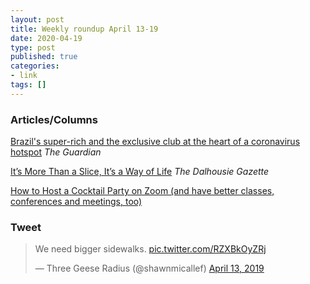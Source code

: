 ```yaml
---
layout: post
title: Weekly roundup April 13-19
date: 2020-04-19
type: post
published: true
categories:
- link
tags: []
---
```


### Articles/Columns

[Brazil's super-rich and the exclusive club at the heart of a coronavirus hotspot](https://www.theguardian.com/world/2020/apr/04/brazils-super-rich-and-the-exclusive-club-at-the-heart-of-a-coronavirus-hotspot "Brazil's super-rich and the exclusive club at the heart of a coronavirus hotspot. By Tom Phillips and Caio Barretto Briso") *The Guardian*

[It’s More Than a Slice, It’s a Way of Life](https://dalgazette.com/arts-culture/its-more-than-a-slice-its-a-way-of-life/ "It’s More Than a Slice, It’s a Way of Life. By Travis Devonport") *The Dalhousie Gazette*

[How to Host a Cocktail Party on Zoom (and have better classes, conferences and meetings, too)](https://medium.com/@mishaglouberman/how-to-run-a-zoom-cocktail-party-and-have-better-classes-conferences-and-meetings-too-dc2c5b58f8be "How to Host a Cocktail Party on Zoom (and have better classes, conferences and meetings, too\). By Misha Glouberman")

### Tweet

<blockquote class="twitter-tweet"><p lang="en" dir="ltr">We need bigger sidewalks. <a href="https://t.co/RZXBkOyZRj">pic.twitter.com/RZXBkOyZRj</a></p>&mdash; Three Geese Radius (@shawnmicallef) <a href="https://twitter.com/shawnmicallef/status/1117134396140728320?ref_src=twsrc%5Etfw">April 13, 2019</a></blockquote> <script async src="https://platform.twitter.com/widgets.js" charset="utf-8"></script>

